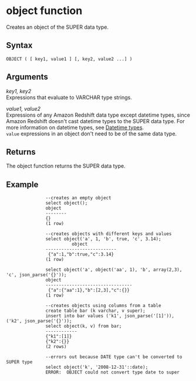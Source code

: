 # object function<a name="r_object_function"></a>

Creates an object of the SUPER data type\.

## Syntax<a name="r_object-synopsis"></a>

```
OBJECT ( [ key1, value1 ] [, key2, value2 ...] )
```

## Arguments<a name="r_object-arguments"></a>

*key1, key2*  
Expressions that evaluate to VARCHAR type strings\.

*value1, value2*  
Expressions of any Amazon Redshift data type except datetime types, since Amazon Redshift doesn't cast datetime types to the SUPER data type\. For more information on datetime types, see [Datetime types](r_Datetime_types.md)\.  
`value` expressions in an object don't need to be of the same data type\.

## Returns<a name="r_object-returns"></a>

The object function returns the SUPER data type\.

## Example<a name="r_object_example"></a>

```
               --creates an empty object
               select object();
               object
               --------
               {}
               (1 row)
            
               --creates objects with different keys and values
               select object('a', 1, 'b', true, 'c', 3.14);
                         object
               ---------------------------
                {"a":1,"b":true,"c":3.14}
               (1 row)
               
               select object('a', object('aa', 1), 'b', array(2,3), 'c', json_parse('{}'));
               object
               ---------------------------------
                {"a":{"aa":1},"b":[2,3],"c":{}}
               (1 row)
            
               --creates objects using columns from a table
               create table bar (k varchar, v super);
               insert into bar values ('k1', json_parse('[1]')), ('k2', json_parse('{}'));
               select object(k, v) from bar;
               ------------
               {"k1":[1]}
               {"k2":{}}
               (2 rows)
            
               --errors out because DATE type can't be converted to SUPER type
               select object('k', '2008-12-31'::date);
               ERROR:  OBJECT could not convert type date to super
```
